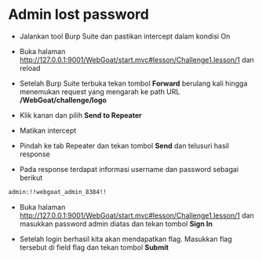 # Admin lost password
-  Jalankan tool Burp Suite dan pastikan intercept dalam kondisi On

- Buka halaman http://127.0.0.1:9001/WebGoat/start.mvc#lesson/Challenge1.lesson/1 dan reload

- Setelah Burp Suite terbuka tekan tombol **Forward** berulang kali hingga menemukan request yang mengarah ke path URL **/WebGoat/challenge/logo**


- Klik kanan dan pilih **Send to Repeater**

- Matikan intercept

- Pindah ke tab Repeater dan tekan tombol **Send** dan telusuri hasil response

- Pada response terdapat informasi username dan password sebagai berikut
```sh
admin:!!webgoat_admin_8384!!
```

- Buka halaman http://127.0.0.1:9001/WebGoat/start.mvc#lesson/Challenge1.lesson/1 dan masukkan password admin diatas dan tekan tombol **Sign In**

- Setelah login berhasil kita akan mendapatkan flag. Masukkan flag tersebut di field flag dan tekan tombol **Submit**

